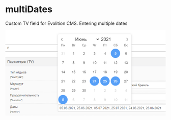 # multiDates
Custom TV field for Evolition CMS. Entering multiple dates


![demo](https://raw.githubusercontent.com/AndreyMyagkov/multiDates/main/screen.png "demo")
